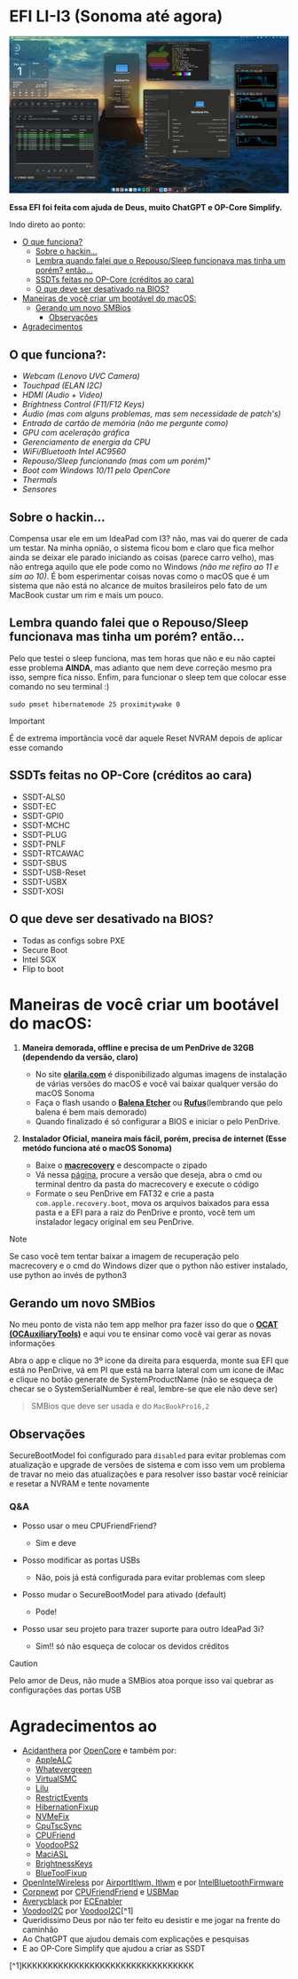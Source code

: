 # EFI LI-I3 (Sonoma até agora) 

![only banner](/Images/Banner.png)

**Essa EFI foi feita com ajuda de Deus, muito ChatGPT e OP-Core Simplify.**

Indo direto ao ponto:
- [O que funciona?](https://github.com/Ats0c-0-0/Lenovo_Ideapad_3i-15IML05-Hackintosh-EFI#o-que-funciona)
  - [Sobre o hackin...](https://github.com/Ats0c-0-0/Lenovo_Ideapad_3i-15IML05-Hackintosh-EFI?tab=readme-ov-file#sobre-o-hackin)
  - [Lembra quando falei que o Repouso/Sleep funcionava mas tinha um porém? então...](https://github.com/Ats0c-0-0/Lenovo_Ideapad_3i-15IML05-Hackintosh-EFI#lembra-quando-falei-que-o-repousosleep-funcionava-mas-tinha-um-por%C3%A9m-ent%C3%A3o)
  - [SSDTs feitas no OP-Core (créditos ao cara)](https://github.com/Ats0c-0-0/Lenovo_Ideapad_3i-15IML05-Hackintosh-EFI?tab=readme-ov-file#ssdts-feitas-no-op-core-cr%C3%A9ditos-ao-cara)
  - [O que deve ser desativado na BIOS?](https://github.com/Ats0c-0-0/Lenovo_Ideapad_3i-15IML05-Hackintosh-EFI?tab=readme-ov-file#o-que-deve-ser-desativado-na-bios)
- [Maneiras de você criar um bootável do macOS:](https://github.com/Ats0c-0-0/Lenovo_Ideapad_3i-15IML05-Hackintosh-EFI?tab=readme-ov-file#maneiras-de-voc%C3%AA-criar-um-boot%C3%A1vel-do-macos)
  - [Gerando um novo SMBios](https://github.com/Ats0c-0-0/Lenovo_Ideapad_3i-15IML05-Hackintosh-EFI?tab=readme-ov-file#gerando-um-novo-smbios)
    - [Observações](https://github.com/Ats0c-0-0/Lenovo_Ideapad_3i-15IML05-Hackintosh-EFI?tab=readme-ov-file#observa)
- [Agradecimentos](https://github.com/Ats0c-0-0/Lenovo_Ideapad_3i-15IML05-Hackintosh-EFI?tab=readme-ov-file#agradecimentos-aos)

## O que funciona?:

  - *Webcam (Lenovo UVC Camera)*
  - *Touchpad (ELAN I2C)*
  - *HDMI (Audio + Video)*
  - *Brightness Control (F11/F12 Keys)*
  - *Áudio (mas com alguns problemas, mas sem necessidade de patch's)* 
  - *Entrada de cartão de memória (não me pergunte como)*
  - *GPU com aceleração gráfica*
  - *Gerenciamento de energia da CPU*
  - *WiFi/Bluetooth Intel AC9560*
  - *Repouso/Sleep funcionando (mas com um porém)*"
  - *Boot com Windows 10/11 pelo OpenCore*
  - *Thermals*
  - *Sensores*
 
## Sobre o hackin...
Compensa usar ele em um IdeaPad com I3? não, mas vai do querer de cada um testar. Na minha opnião, o sistema ficou bom e claro que fica melhor ainda se deixar ele parado iniciando as coisas (parece carro velho), mas não entrega aquilo que ele pode como no Windows _(não me refiro ao 11 e sim ao 10)_.
É bom esperimentar coisas novas como o macOS que é um sistema que não está no alcance de muitos brasileiros pelo fato de um MacBook custar um rim e mais um pouco.

## Lembra quando falei que o Repouso/Sleep funcionava mas tinha um porém? então...
Pelo que testei o sleep funciona, mas tem horas que não e eu não captei esse problema **AINDA**, mas adianto que nem deve correção mesmo pra isso, sempre fica nisso.
Enfim, para funcionar o sleep tem que colocar esse comando no seu terminal :)

`sudo pmset hibernatemode 25 proximitywake 0`

> [!IMPORTANT]
> É de extrema importãncia você dar aquele Reset NVRAM depois de aplicar esse comando

## SSDTs feitas no OP-Core (créditos ao cara)
  - SSDT-ALS0
  - SSDT-EC
  - SSDT-GPI0
  - SSDT-MCHC
  - SSDT-PLUG
  - SSDT-PNLF
  - SSDT-RTCAWAC
  - SSDT-SBUS
  - SSDT-USB-Reset
  - SSDT-USBX
  - SSDT-XOSI

## O que deve ser desativado na BIOS?
- Todas as configs sobre PXE
- Secure Boot
- Intel SGX
- Flip to boot

# Maneiras de você criar um bootável do macOS:
1. **Maneira demorada, offline e precisa de um PenDrive de 32GB (dependendo da versão, claro)**
   - No site **[olarila.com](https://www.olarila.com/topic/6278-olarila-vanilla-images-macos-installer/)** é disponibilizado algumas imagens de instalação de várias versões do macOS e você vai baixar qualquer versão do macOS Sonoma
   - Faça o flash usando o **[Balena Etcher](https://etcher.balena.io)** ou **[Rufus](https://rufus.ie/pt_BR/)**(lembrando que pelo balena é bem mais demorado)
   - Quando finalizado é só configurar a BIOS e iniciar o pelo PenDrive.
  
2. **Instalador Oficial, maneira mais fácil, porém, precisa de internet (Esse metódo funciona até o macOS Sonoma)**
   - Baixe o **[macrecovery](https://github.com/luchina-gabriel/macrecovery)** e descompacte o zipado
   - Vá nessa [página](https://dortania.github.io/OpenCore-Install-Guide/installer-guide/mac-install-recovery.html#:~:text=Instructions%20for%20running%20are%20quite%20simple%2C%20choose%20from%20one%20of%20the%20below%20commands%20depending%20on%20which%20OS%20you%20want%20to%20download%3A), procure a versão que deseja, abra o cmd ou terminal dentro da pasta do macrecovery e execute o código
   - Formate o seu PenDrive em FAT32 e crie a pasta `com.apple.recovery.boot`, mova os arquivos baixados para essa pasta e a EFI para a raiz do PenDrive e pronto, você tem um instalador legacy original em seu PenDrive.

>[!NOTE]
> Se caso você tem tentar baixar a imagem de recuperação pelo macrecovery e o cmd do Windows dizer que o python não estiver instalado, use python ao invés de python3
  
## Gerando um novo SMBios
No meu ponto de vista não tem app melhor pra fazer isso do que o **[OCAT (OCAuxiliaryTools)](https://github.com/ic005k/OCAuxiliaryTools/releases)** e aqui vou te ensinar como você vai gerar as novas informações

Abra o app e clique no 3º icone da direita para esquerda, monte sua EFI que está no PenDrive, vá em PI que está na barra lateral com um icone de iMac e clique no botão generate de SystemProductName (não se esqueça de checar se o SystemSerialNumber é real, lembre-se que ele não deve ser)
> SMBios que deve ser usada e do `MacBookPro16,2`

## Observações
SecureBootModel foi configurado para `disabled` para evitar problemas com atualização e upgrade de versões de sistema e com isso vem um problema de travar no meio das atualizações e para resolver isso bastar você reiniciar e resetar a NVRAM e tente novamente

### Q&A
- Posso usar o meu CPUFriendFriend?
  - Sim e deve

- Posso modificar as portas USBs
  - Não, pois já está configurada para evitar problemas com sleep

- Posso mudar o SecureBootModel para ativado (default)
  - Pode!

- Posso usar seu projeto para trazer suporte para outro IdeaPad 3i?
  - Sim!! só não esqueça de colocar os devidos créditos

>[!CAUTION]
> Pelo amor de Deus, não mude a SMBios atoa porque isso vai quebrar as configurações das portas USB

# Agradecimentos ao
  - [Acidanthera](https://github.com/acidanthera) por [OpenCore](https://github.com/acidanthera#:~:text=of%2047%20repositories-,OpenCorePkg,-Public) e também por:
    - [AppleALC](https://github.com/acidanthera/AppleALC)
    - [Whatevergreen](https://github.com/acidanthera/WhateverGreen)
    - [VirtualSMC](https://github.com/acidanthera/VirtualSMC)
    - [Lilu](https://github.com/acidanthera/Lilu)
    - [RestrictEvents](https://github.com/acidanthera/RestrictEvents)
    - [HibernationFixup](https://github.com/acidanthera/HibernationFixup)
    - [NVMeFix](https://github.com/acidanthera/NVMeFix)
    - [CpuTscSync](https://github.com/acidanthera/CpuTscSync)
    - [CPUFriend](https://github.com/acidanthera/CPUFriend)
    - [VoodooPS2](https://github.com/acidanthera/VoodooPS2)
    - [MaciASL](https://github.com/acidanthera/MaciASL)
    - [BrightnessKeys](https://github.com/acidanthera/BrightnessKeys)
    - [BlueToolFixup](https://github.com/acidanthera/BrcmPatchRAM)
  - [OpenIntelWireless](https://github.com/OpenIntelWireless) por [AirportItlwm, Itlwm](https://github.com/OpenIntelWireless/itlwm) e por [IntelBluetoothFirmware](https://github.com/OpenIntelWireless/IntelBluetoothFirmware)
  - [Corpnewt](https://github.com/corpnewt) por [CPUFriendFriend](https://github.com/corpnewt/CPUFriendFriend) e [USBMap](https://github.com/corpnewt/USBMap)
  - [Averycblack](https://github.com/averycblack) por [ECEnabler](https://github.com/averycblack/ECEnabler)
  - [VoodooI2C](https://github.com/VoodooI2C) por [VoodooI2C](https://github.com/VoodooI2C/VoodooI2C)[^1] 
  - Queridissimo Deus por não ter feito eu desistir e me jogar na frente do caminhão
  - Ao ChatGPT que ajudou demais com explicações e pesquisas
  - E ao OP-Core Simplify que ajudou a criar as SSDT

  [^1]KKKKKKKKKKKKKKKKKKKKKKKKKKKKKKKKK